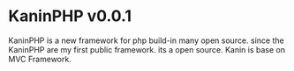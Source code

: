 # KaninPHP v0.0.1

KaninPHP is a new framework for php build-in many open source. since the KaninPHP are my first public framework. its a open source. Kanin is base on MVC Framework.
